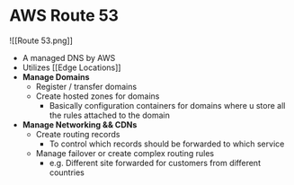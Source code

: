 # AWS Route 53
![[Route 53.png]]
- A managed DNS by AWS
- Utilizes [[Edge Locations]]
- **Manage Domains**
	- Register / transfer domains
	- Create hosted zones for domains
		- Basically configuration containers for domains where u store all the rules attached to the domain
- **Manage Networking && CDNs**
	- Create routing records
		- To control which records should be forwarded to which service
	- Manage failover or create complex routing rules
		- e.g. Different site forwarded for customers from different countries
